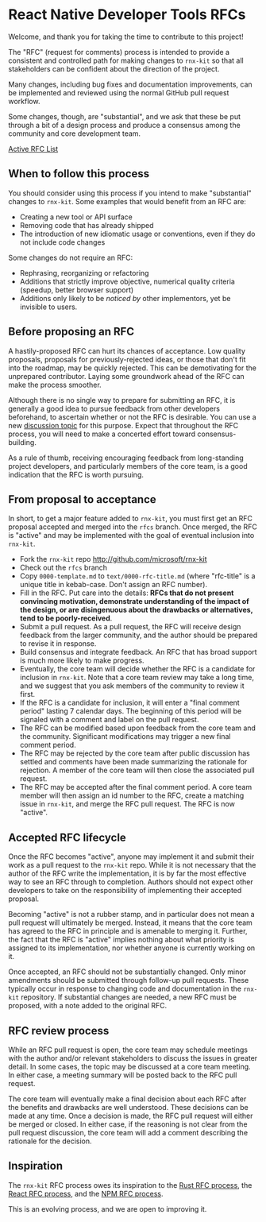 # React Native Developer Tools RFCs

Welcome, and thank you for taking the time to contribute to this project!

The "RFC" (request for comments) process is intended to provide a consistent and
controlled path for making changes to `rnx-kit` so that all stakeholders can be
confident about the direction of the project.

Many changes, including bug fixes and documentation improvements, can be
implemented and reviewed using the normal GitHub pull request workflow.

Some changes, though, are "substantial", and we ask that these be put through a
bit of a design process and produce a consensus among the community and core
development team.

[Active RFC List](https://github.com/microsoft/rnx-kit/pulls?q=is%3Aopen+is%3Apr+label%3ARFC)

## When to follow this process

You should consider using this process if you intend to make "substantial"
changes to `rnx-kit`. Some examples that would benefit from an RFC are:

- Creating a new tool or API surface
- Removing code that has already shipped
- The introduction of new idiomatic usage or conventions, even if they do not
  include code changes

Some changes do not require an RFC:

- Rephrasing, reorganizing or refactoring
- Additions that strictly improve objective, numerical quality criteria
  (speedup, better browser support)
- Additions only likely to be _noticed by_ other implementors, yet be invisible
  to users.

## Before proposing an RFC

A hastily-proposed RFC can hurt its chances of acceptance. Low quality
proposals, proposals for previously-rejected ideas, or those that don't fit into
the roadmap, may be quickly rejected. This can be demotivating for the
unprepared contributor. Laying some groundwork ahead of the RFC can make the
process smoother.

Although there is no single way to prepare for submitting an RFC, it is
generally a good idea to pursue feedback from other developers beforehand, to
ascertain whether or not the RFC is desirable. You can use a new
[discussion topic](https://github.com/microsoft/rnx-kit/discussions) for this
purpose. Expect that throughout the RFC process, you will need to make a
concerted effort toward consensus-building.

As a rule of thumb, receiving encouraging feedback from long-standing project
developers, and particularly members of the core team, is a good indication that
the RFC is worth pursuing.

## From proposal to acceptance

In short, to get a major feature added to `rnx-kit`, you must first get an RFC
proposal accepted and merged into the `rfcs` branch. Once merged, the RFC is
"active" and may be implemented with the goal of eventual inclusion into
`rnx-kit`.

- Fork the `rnx-kit` repo http://github.com/microsoft/rnx-kit
- Check out the `rfcs` branch
- Copy `0000-template.md` to `text/0000-rfc-title.md` (where "rfc-title" is a
  unique title in kebab-case. Don't assign an RFC number).
- Fill in the RFC. Put care into the details: **RFCs that do not present
  convincing motivation, demonstrate understanding of the impact of the design,
  or are disingenuous about the drawbacks or alternatives, tend to be
  poorly-received**.
- Submit a pull request. As a pull request, the RFC will receive design feedback
  from the larger community, and the author should be prepared to revise it in
  response.
- Build consensus and integrate feedback. An RFC that has broad support is much
  more likely to make progress.
- Eventually, the core team will decide whether the RFC is a candidate for
  inclusion in `rnx-kit`. Note that a core team review may take a long time, and
  we suggest that you ask members of the community to review it first.
- If the RFC is a candidate for inclusion, it will enter a "final comment
  period" lasting 7 calendar days. The beginning of this period will be signaled
  with a comment and label on the pull request.
- The RFC can be modified based upon feedback from the core team and the
  community. Significant modifications may trigger a new final comment period.
- The RFC may be rejected by the core team after public discussion has settled
  and comments have been made summarizing the rationale for rejection. A member
  of the core team will then close the associated pull request.
- The RFC may be accepted after the final comment period. A core team member
  will then assign an id number to the RFC, create a matching issue in
  `rnx-kit`, and merge the RFC pull request. The RFC is now "active".

## Accepted RFC lifecycle

Once the RFC becomes "active", anyone may implement it and submit their work as
a pull request to the `rnx-kit` repo. While it is not necessary that the author
of the RFC write the implementation, it is by far the most effective way to see
an RFC through to completion. Authors should not expect other developers to take
on the responsibility of implementing their accepted proposal.

Becoming "active" is not a rubber stamp, and in particular does not mean a pull
request will ultimately be merged. Instead, it means that the core team has
agreed to the RFC in principle and is amenable to merging it. Further, the fact
that the RFC is "active" implies nothing about what priority is assigned to its
implementation, nor whether anyone is currently working on it.

Once accepted, an RFC should not be substantially changed. Only minor amendments
should be submitted through follow-up pull requests. These typically occur in
response to changing code and documentation in the `rnx-kit` repository. If
substantial changes are needed, a new RFC must be proposed, with a note added to
the original RFC.

## RFC review process

While an RFC pull request is open, the core team may schedule meetings with the
author and/or relevant stakeholders to discuss the issues in greater detail. In
some cases, the topic may be discussed at a core team meeting. In either case, a
meeting summary will be posted back to the RFC pull request.

The core team will eventually make a final decision about each RFC after the
benefits and drawbacks are well understood. These decisions can be made at any
time. Once a decision is made, the RFC pull request will either be merged or
closed. In either case, if the reasoning is not clear from the pull request
discussion, the core team will add a comment describing the rationale for the
decision.

## Inspiration

The `rnx-kit` RFC process owes its inspiration to the
[Rust RFC process](https://github.com/rust-lang/rfcs), the
[React RFC process](https://github.com/reactjs/rfcs), and the
[NPM RFC process](https://github.com/npm/rfcs).

This is an evolving process, and we are open to improving it.
